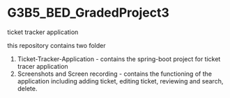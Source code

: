 # G3B5_BED_GradedProject3
ticket tracker application

this repository contains two folder 
 1. Ticket-Tracker-Application  - contains the spring-boot project for ticket tracer application
 2. Screenshots and Screen recording  - contains the functioning of the application including adding ticket, editing ticket, reviewing and search, delete.
